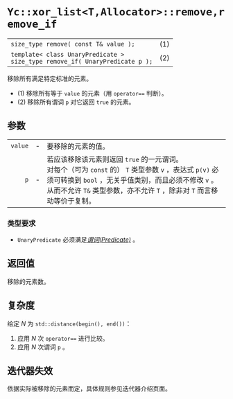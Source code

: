 # `Yc::xor_list<T,Allocator>::remove,remove_if`

|||
|:-|:-|
|`size_type remove( const T& value );`|(1)|
|`template< class UnaryPredicate >`<br>`size_type remove_if( UnaryPredicate p );`|(2)|

移除所有满足特定标准的元素。

- (1) 移除所有等于 `value` 的元素（用 `operator==` 判断）。
- (2) 移除所有谓词 `p` 对它返回 `true` 的元素。

## 参数

||||
|-:|-|:-|
|`value`|-|要移除的元素的值。|
|`p`|-|若应该移除该元素则返回 ​`true` 的一元谓词。<br>对每个（可为 `const` 的） `T` 类型参数 `v` ，表达式 `p(v)` 必须可转换到 `bool` ，无关乎值类别，而且必须不修改 `v` 。从而不允许 `T&` 类型参数，亦不允许 `T` ，除非对 `T` 而言移动等价于复制。​|

### 类型要求

- `UnaryPredicate` 必须满足[_谓词(Predicate)_](https://zh.cppreference.com/w/cpp/named_req/Predicate) 。

## 返回值

移除的元素数。

## 复杂度

给定 $N$ 为 `std::distance(begin(), end())`：

1) 应用 $N$ 次 `operator==` 进行比较。
2) 应用 $N$ 次谓词 `p` 。

## 迭代器失效

依据实际被移除的元素而定，具体规则参见迭代器介绍页面。

